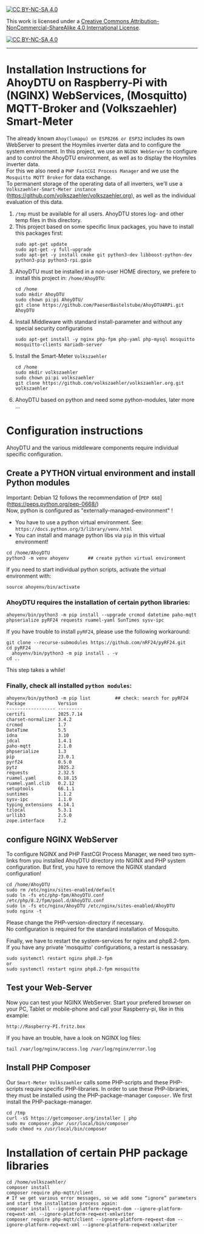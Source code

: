 [![CC BY-NC-SA 4.0][cc-by-nc-sa-shield]][cc-by-nc-sa]

This work is licensed under a
[Creative Commons Attribution-NonCommercial-ShareAlike 4.0 International License][cc-by-nc-sa].

[![CC BY-NC-SA 4.0][cc-by-nc-sa-image]][cc-by-nc-sa]

[cc-by-nc-sa]: https://creativecommons.org/licenses/by-nc-sa/4.0/deed.de
[cc-by-nc-sa-image]: https://licensebuttons.net/l/by-nc-sa/4.0/88x31.png
[cc-by-nc-sa-shield]: https://img.shields.io/badge/License-CC%20BY--NC--SA%204.0-lightgrey.svg

---
# Installation Instructions for AhoyDTU on Raspberry-Pi with (NGINX) WebServices, (Mosquitto) MQTT-Broker and (Volkszaehler) Smart-Meter
The already known `Ahoy(lumapu) on ESP8266 or ESP32` includes its own WebServer to present the Hoymiles inverter data and to configure the system environment.
In this project, we use an `NGINX WebServer` to configure and to control the AhoyDTU environment, as well as to display the Hoymiles inverter data.  
For this we also need a `PHP FastCGI Process Manager` and we use the `Mosquitto MQTT Broker` for data exchange.  
To permanent storage of the operating data of all inverters, we'll use a `Volkszaehler-Smart-Meter instance` (https://github.com/volkszaehler/volkszaehler.org), as well as the individual evaluation of this data.

1. `/tmp` must be available for all users. AhoyDTU stores log- and other temp files in this directory.
2. This project based on some specific linux packages, you have to install this packages first:
   ```code
   sudo apt-get update
   sudo apt-get -y full-upgrade
   sudo apt-get -y install cmake git python3-dev libboost-python-dev python3-pip python3-rpi.gpio
   ```
3. AhoyDTU must be installed in a non-user HOME directory, we prefere to install this project in: `/home/AhoyDTU`:
   ```code
   cd /home
   sudo mkdir AhoyDTU
   sudo chown pi:pi AhoyDTU/
   git clone https://github.com/PaeserBastelstube/AhoyDTU4RPi.git AhoyDTU
   ```
4. Install Middleware with standard install-parameter and without any special security configurations
   ```code
   sudo apt-get install -y nginx php-fpm php-yaml php-mysql mosquitto mosquitto-clients mariadb-server
   ```
5. Install the Smart-Meter `Volkszaehler`
   ```code
   cd /home
   sudo mkdir volkszaehler
   sudo chown pi:pi volkszaehler
   git clone https://github.com/volkszaehler/volkszaehler.org.git volkszaehler
   ```
6. AhoyDTU based on python and need some python-modules, later more ...


# Configuration instructions
AhoyDTU and the various middleware components require individual specific configuration.


## Create a PYTHON virtual environment and install Python modules
Important: Debian 12 follows the recommendation of [`PEP 668`]
(https://peps.python.org/pep-0668/)  
Now, python is configured as "externally-managed-environment" !
- You have to use a python virtual environment. See: `https://docs.python.org/3/library/venv.html`
- You can install and manage python libs via `pip` in this virtual environment!

```code
cd /home/AhoyDTU
python3 -m venv ahoyenv       ## create python virtual environment
```
If you need to start individual python scripts, activate the virtual environment with:  
```code
source ahoyenv/bin/activate
```

### AhoyDTU requires the installation of certain python libraries:
```code
ahoyenv/bin/python3 -m pip install --upgrade crcmod datetime paho-mqtt phpserialize pyRF24 requests ruamel-yaml SunTimes sysv-ipc
```

If you have trouble to install `pyRF24`, please use the following workaround:
```code
git clone --recurse-submodules https://github.com/nRF24/pyRF24.git
cd pyRF24
  ahoyenv/bin/python3 -m pip install . -v
cd ..
```
This step takes a while!


### Finally, check all installed `python modules`:
```code
ahoyenv/bin/python3 -m pip list         ## check: search for pyRF24
Package            Version
------------------ ---------
certifi            2025.7.14
charset-normalizer 3.4.2
crcmod             1.7
DateTime           5.5
idna               3.10
jdcal              1.4.1
paho-mqtt          2.1.0
phpserialize       1.3
pip                23.0.1
pyrf24             0.5.0
pytz               2025.2
requests           2.32.5
ruamel.yaml        0.18.15
ruamel.yaml.clib   0.2.12
setuptools         66.1.1
suntimes           1.1.2
sysv-ipc           1.1.0
typing_extensions  4.14.1
tzlocal            5.3.1
urllib3            2.5.0
zope.interface     7.2
```


## configure NGINX WebServer
To configure NGINX and PHP FastCGI Process Manager, we need two sym-links from you installed AhoyDTU directory into NGINX and PHP system configuration. But first, you have to remove the NGINX standard configuration!

```code
cd /home/AhoyDTU
sudo rm /etc/nginx/sites-enabled/default
sudo ln -fs etc/php-fpm/AhoyDTU.conf /etc/php/8.2/fpm/pool.d/AhoyDTU.conf
sudo ln -fs etc/nginx/AhoyDTU /etc/nginx/sites-enabled/AhoyDTU
sudo nginx -t
```
Please change the PHP-version-directory if necessary.  
No configuration is required for the standard installation of Mosquito.

Finally, we have to restart the system-services for nginx and php8.2-fpm.  
If you have any private 'mosquitto' configurations, a restart is nessasary.
```code
sudo systemctl restart nginx php8.2-fpm
or
sudo systemctl restart nginx php8.2-fpm mosquitto
```

## Test your Web-Server
Now you can test your NGINX WebServer. Start your prefered browser on your PC, Tablet or mobile-phone and call your Raspberry-pi, like in this example:
```code
http://Raspberry-PI.fritz.box
```

If you have an trouble, have a look on NGINX log files:
```code
tail /var/log/nginx/access.log /var/log/nginx/error.log
```

## Install PHP Composer
Our `Smart-Meter Volkszaehler` calls some PHP-scripts and these PHP-scripts require specific PHP-libraries. In order to use these PHP-libraries, they must be installed using the PHP-package-manager `Composer`. We first install the PHP-package-manager.
```code
cd /tmp
curl -sS https://getcomposer.org/installer | php
sudo mv composer.phar /usr/local/bin/composer
sudo chmod +x /usr/local/bin/composer
```

# Installation of certain PHP package libraries 
```code
cd /home/volkszaehler/
composer install
composer require php-mqtt/client
# If we get various error messages, so we add some “ignore” parameters and start the installation process again:
composer install --ignore-platform-req=ext-dom --ignore-platform-req=ext-xml --ignore-platform-req=ext-xmlwriter
composer require php-mqtt/client --ignore-platform-req=ext-dom --ignore-platform-req=ext-xml --ignore-platform-req=ext-xmlwriter
```

